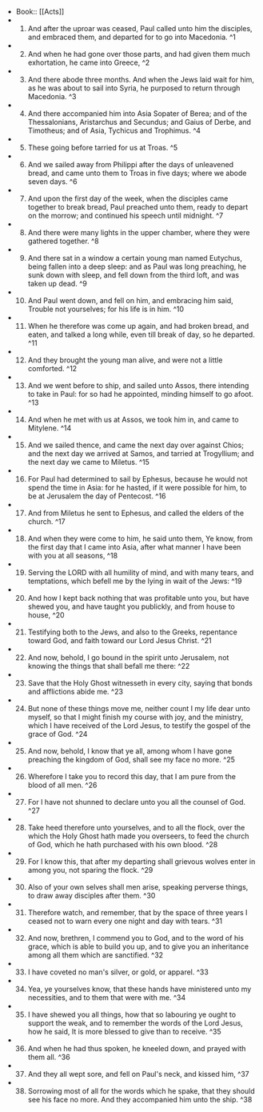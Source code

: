 - Book:: [[Acts]]
- 1. And after the uproar was ceased, Paul called unto him the disciples, and embraced them, and departed for to go into Macedonia. ^1
- 2. And when he had gone over those parts, and had given them much exhortation, he came into Greece, ^2
- 3. And there abode three months. And when the Jews laid wait for him, as he was about to sail into Syria, he purposed to return through Macedonia. ^3
- 4. And there accompanied him into Asia Sopater of Berea; and of the Thessalonians, Aristarchus and Secundus; and Gaius of Derbe, and Timotheus; and of Asia, Tychicus and Trophimus. ^4
- 5. These going before tarried for us at Troas. ^5
- 6. And we sailed away from Philippi after the days of unleavened bread, and came unto them to Troas in five days; where we abode seven days. ^6
- 7. And upon the first day of the week, when the disciples came together to break bread, Paul preached unto them, ready to depart on the morrow; and continued his speech until midnight. ^7
- 8. And there were many lights in the upper chamber, where they were gathered together. ^8
- 9. And there sat in a window a certain young man named Eutychus, being fallen into a deep sleep: and as Paul was long preaching, he sunk down with sleep, and fell down from the third loft, and was taken up dead. ^9
- 10. And Paul went down, and fell on him, and embracing him said, Trouble not yourselves; for his life is in him. ^10
- 11. When he therefore was come up again, and had broken bread, and eaten, and talked a long while, even till break of day, so he departed. ^11
- 12. And they brought the young man alive, and were not a little comforted. ^12
- 13. And we went before to ship, and sailed unto Assos, there intending to take in Paul: for so had he appointed, minding himself to go afoot. ^13
- 14. And when he met with us at Assos, we took him in, and came to Mitylene. ^14
- 15. And we sailed thence, and came the next day over against Chios; and the next day we arrived at Samos, and tarried at Trogyllium; and the next day we came to Miletus. ^15
- 16. For Paul had determined to sail by Ephesus, because he would not spend the time in Asia: for he hasted, if it were possible for him, to be at Jerusalem the day of Pentecost. ^16
- 17. And from Miletus he sent to Ephesus, and called the elders of the church. ^17
- 18. And when they were come to him, he said unto them, Ye know, from the first day that I came into Asia, after what manner I have been with you at all seasons, ^18
- 19. Serving the LORD with all humility of mind, and with many tears, and temptations, which befell me by the lying in wait of the Jews: ^19
- 20. And how I kept back nothing that was profitable unto you, but have shewed you, and have taught you publickly, and from house to house, ^20
- 21. Testifying both to the Jews, and also to the Greeks, repentance toward God, and faith toward our Lord Jesus Christ. ^21
- 22. And now, behold, I go bound in the spirit unto Jerusalem, not knowing the things that shall befall me there: ^22
- 23. Save that the Holy Ghost witnesseth in every city, saying that bonds and afflictions abide me. ^23
- 24. But none of these things move me, neither count I my life dear unto myself, so that I might finish my course with joy, and the ministry, which I have received of the Lord Jesus, to testify the gospel of the grace of God. ^24
- 25. And now, behold, I know that ye all, among whom I have gone preaching the kingdom of God, shall see my face no more. ^25
- 26. Wherefore I take you to record this day, that I am pure from the blood of all men. ^26
- 27. For I have not shunned to declare unto you all the counsel of God. ^27
- 28. Take heed therefore unto yourselves, and to all the flock, over the which the Holy Ghost hath made you overseers, to feed the church of God, which he hath purchased with his own blood. ^28
- 29. For I know this, that after my departing shall grievous wolves enter in among you, not sparing the flock. ^29
- 30. Also of your own selves shall men arise, speaking perverse things, to draw away disciples after them. ^30
- 31. Therefore watch, and remember, that by the space of three years I ceased not to warn every one night and day with tears. ^31
- 32. And now, brethren, I commend you to God, and to the word of his grace, which is able to build you up, and to give you an inheritance among all them which are sanctified. ^32
- 33. I have coveted no man's silver, or gold, or apparel. ^33
- 34. Yea, ye yourselves know, that these hands have ministered unto my necessities, and to them that were with me. ^34
- 35. I have shewed you all things, how that so labouring ye ought to support the weak, and to remember the words of the Lord Jesus, how he said, It is more blessed to give than to receive. ^35
- 36. And when he had thus spoken, he kneeled down, and prayed with them all. ^36
- 37. And they all wept sore, and fell on Paul's neck, and kissed him, ^37
- 38. Sorrowing most of all for the words which he spake, that they should see his face no more. And they accompanied him unto the ship. ^38
